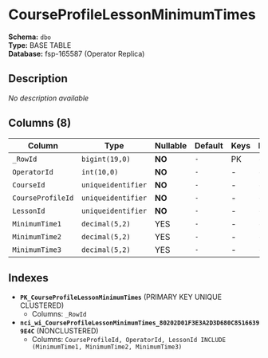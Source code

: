 # CourseProfileLessonMinimumTimes

**Schema:** `dbo`  
**Type:** BASE TABLE  
**Database:** fsp-165587 (Operator Replica)

## Description

*No description available*

## Columns (8)

| Column | Type | Nullable | Default | Keys | Description |
|--------|------|----------|---------|------|-------------|
| `_RowId` | `bigint(19,0)` | **NO** | `-` | PK | - |
| `OperatorId` | `int(10,0)` | **NO** | `-` | - | - |
| `CourseId` | `uniqueidentifier` | **NO** | `-` | - | - |
| `CourseProfileId` | `uniqueidentifier` | **NO** | `-` | - | - |
| `LessonId` | `uniqueidentifier` | **NO** | `-` | - | - |
| `MinimumTime1` | `decimal(5,2)` | YES | `-` | - | - |
| `MinimumTime2` | `decimal(5,2)` | YES | `-` | - | - |
| `MinimumTime3` | `decimal(5,2)` | YES | `-` | - | - |

## Indexes

- **`PK_CourseProfileLessonMinimumTimes`** (PRIMARY KEY UNIQUE CLUSTERED)
  - Columns: `_RowId`
- **`nci_wi_CourseProfileLessonMinimumTimes_80202D01F3E3A2D3D680C85166399E4C`** (NONCLUSTERED)
  - Columns: `CourseProfileId, OperatorId, LessonId INCLUDE (MinimumTime1, MinimumTime2, MinimumTime3)`
